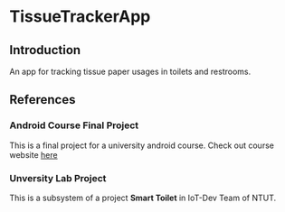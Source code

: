 # TissueTrackerApp

## Introduction

An app for tracking tissue paper usages in toilets and restrooms.

## References

### Android Course Final Project

This is a final project for a university android course.
Check out course website [here](https://myweb.ntut.edu.tw/~cliu/courses/ad/ad.htm)

### Unversity Lab Project

This is a subsystem of a project **Smart Toilet** in IoT-Dev Team of NTUT.
